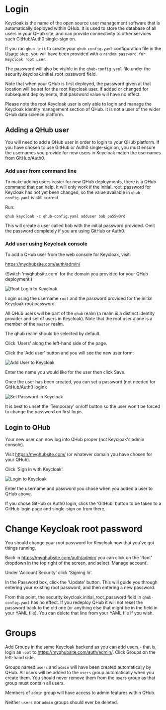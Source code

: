 # Login

Keycloak is the name of the open source user management software that is automatically deployed within QHub. It is used to store the database of all users in your QHub site, and can provide connectivity to other services such GitHub/Auth0 single-sign on.

If you ran `qhub init` to create your `qhub-config.yaml` configuration file in the [Usage](usage.md) step, you will have been provided with a `random password for Keycloak root user`.

The password will also be visible in the `qhub-config.yaml` file under the security.keycloak.initial_root_password field.

Note that when your QHub is first deployed, the password given at that location will be set for the root Keycloak user. If added or changed for subsequent deployments, that password value will have no effect.

Please note the root Keycloak user is only able to login and manage the Keycloak identity management section of QHub. It is not a user of the wider QHub data science platform.

## Adding a QHub user

You will need to add a QHub user in order to login to your QHub platform. If you have chosen to use GitHub or Auth0 single-sign on, you must ensure the usernames you provide for new users in Keycloak match the usernames from GitHub/Auth0.

### Add user from command line

To make adding users easier for new QHub deployments, there is a QHub command that can help. It will only work if the initial_root_password for Keycloak has not yet been changed, so the value available in `qhub-config.yaml` is still correct.

Run:
```
qhub keycloak -c qhub-config.yaml adduser bob pa55w0rd
```

This will create a user called bob with the initial password provided. Omit the password completely if you are using GitHub or Auth0.

### Add user using Keycloak console

To add a QHub user from the web console for Keycloak, visit:

https://myqhubsite.com/auth/admin/

(Switch 'myqhubsite.com' for the domain you provided for your QHub deployment.)

![Root Login to Keycloak](/source/images/keycloak_master_login.png)

Login using the username `root` and the password provided for the initial Keycloak root password.

All QHub users will be part of the `qhub` realm (a realm is a distinct identity provider and set of users in Keycloak). Note that the root user alone is a member of the `master` realm.

The qhub realm should be selected by default.

Click 'Users' along the left-hand side of the page.

Click the 'Add user' button and you will see the new user form:

![Add User to Keycloak](/source/images/keycloak_adduser.png)

Enter the name you would like for the user then click Save.

Once the user has been created, you can set a password (not needed for GitHub/Auth0 login):

![Set Password in Keycloak](/source/images/keycloak_user_password.png)

It is best to unset the 'Temporary' on/off button so the user won't be forced to change the password on first login.

## Login to QHub

Your new user can now log into QHub proper (not Keycloak's admin console).

Visit https://myqhubsite.com/ (or whatever domain you have chosen for your QHub).

Click 'Sign in with Keycloak'.

![Login to Keycloak](/source/images/keycloak_qhub_login.png)

Enter the username and password you chose when you added a user to QHub above.

If you chose GitHub or Auth0 login, click the 'GitHub' button to be taken to a GitHub login page and single-sign on from there.

# Change Keycloak root password

You should change your root password for Keycloak now that you've got things running.

Back in https://myqhubsite.com/auth/admin/ you can click on the 'Root' dropdown in the top right of the screen, and select 'Manage account'.

Under 'Account Security' click 'Signing In'.

In the Password box, click the 'Update' button. This will guide you through entering your existing root password, and then entering a new password.

From this point, the security.keycloak.initial_root_password field in `qhub-config.yaml` has no effect. If you redeploy QHub it will not reset the password back to the old one (or anything else that might be in the field in your YAML file). You can delete that line from your YAML file if you wish.

# Groups

Add Groups in the same Keycloak backend as you can add users - that is, login as `root` to https://myqhubsite.com/auth/admin/. Click Groups on the left-hand side.

Groups named `users` and `admin` will have been created automatically by QHub. All users will be added to the `users` group automatically when you create them. You should never remove them from the `users` group as that group must contain all users.

Members of `admin` group will have access to admin features within QHub.

Neither `users` nor `admin` groups should ever be deleted.
